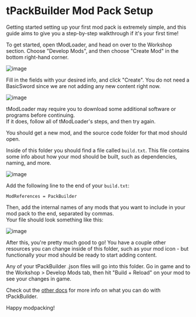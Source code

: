 # tPackBuilder Mod Pack Setup

Getting started setting up your first mod pack is extremely simple, and this guide aims to give you a step-by-step walkthrough if it's your first time!

To get started, open tModLoader, and head on over to the Workshop section. Choose "Develop Mods", and then choose "Create Mod" in the bottom right-hand corner.

![image](https://github.com/user-attachments/assets/a64cf3cd-4e82-43af-a4ca-745e0066adaf)

Fill in the fields with your desired info, and click "Create". You do not need a BasicSword since we are not adding any new content right now.

![image](https://github.com/user-attachments/assets/b9b16089-b141-4f5e-bd02-7fd15a49e97c)

tModLoader may require you to download some additional software or programs before continuing.<br/>
If it does, follow all of tModLoader's steps, and then try again.

You should get a new mod, and the source code folder for that mod should open.

Inside of this folder you should find a file called `build.txt`. This file contains some info about how your mod should be built, such as dependencies, naming, and more.

![image](https://github.com/user-attachments/assets/d5bfa4a6-1aa5-4f28-be90-34cc7f53c1cf)

Add the following line to the end of your `build.txt`:

`ModReferences = PackBuilder`

Then, add the internal names of any mods that you want to include in your mod pack to the end, separated by commas.<br/>
Your file should look something like this:

![image](https://github.com/user-attachments/assets/8b62f787-3175-411d-9bff-da28afb77d33)

After this, you're pretty much good to go! You have a couple other resources you can change inside of this folder, such as your mod icon - but functionally your mod should be ready to start adding content.

Any of your tPackBuilder .json files will go into this folder. Go in game and to the Workshop > Develop Mods tab, then hit "Build + Reload" on your mod to see your changes in game.

Check out the [other docs](https://github.com/bereft-souls/tPackBuilder/tree/master/docs) for more info on what you can do with tPackBuilder.

Happy modpacking!
